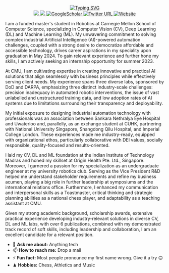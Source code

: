 <div align="center">
<p align="center">
<a href="https://github.com/VIEKASH2001">
    <img src="https://readme-typing-svg.demolab.com?font=Georgia&size=18&duration=2000&pause=500&multiline=true&width=500&height=80&lines=Viekash+Vinoth+Kumar;Deep+Learning+%7C+High-Performance+Computing+%7C+Engineering" alt="Typing SVG" />
</a>
<br/>

<a href="https://www.linkedin.com/in/viekash-v-k/">
    <img src="https://img.shields.io/badge/-Linkedin-blue?style=flat&logo=linkedin">
</a>
<a href="mailto:vvinothk@andrew.cmu.edu">
    <img src="https://img.shields.io/badge/-Email-red?style=flat&logo=gmail&logoColor=white">
</a>
<a href='https://scholar.google.com/citations?user=P9ZYvMYAAAAJ&hl=en' target="_blank">
    <img alt='GoogleScholar' src='https://img.shields.io/badge/Scholar-100000?style=flat&logo=GoogleScholar&logoColor=white&&color=0181FF'>
</a>
    
<a href="https://twitter.com/ViekashK">
    <img alt="Twitter URL" src="https://img.shields.io/twitter/url?color=blue&label=Twitter&style=social&url=https%3A%2F%2Ftwitter.com%2FDhruvSrikanth">
</a>

<a href='https://sites.google.com/view/viekash' target="_blank">
    <img alt='Website' src='https://img.shields.io/badge/Website-FF5722?style=flat&logoColor=white&&color=FFA500'>
</a>

<br/> 
</p>
</div>

I am a funded master's student in Robotics at Carnegie Mellon School of Computer Science, specializing in Computer Vision (CV), Deep Learning (DL) and Machine Learning (ML). My unwavering commitment to solving complex industrial Artificial Intelligence (AI)-powered automation challenges, coupled with a strong desire to democratize affordable and accessible technology, drives career aspirations in my speciality upon graduation in May 2024. To gain relevant experience and further hone my skills, I am actively seeking an internship opportunity for summer 2023.

At CMU, I am cultivating expertise in creating innovative and practical AI solutions that align seamlessly with business principles while effectively serving client needs. My experience spans three diverse labs, sponsored by DoD and DARPA, emphasizing three distinct industry-scale challenges: precision inadequacy in automated robotic interventions, the issue of vast unlabelled and unstructured training data, and low adoption rates of AI systems due to limitations surrounding their transparency and deployability. 

My initial exposure to designing industrial automation technology with professionals was an association between Sankara Nethralya Eye Hospital and Uwaterloo and, parallelly, as an exchange student at CUHK, partnering with National University Singapore, Shangdong Qilu Hospital, and Imperial College London. These experiences made me industry-ready, equipped with organizational ethos, particularly collaborative with DEI values, socially responsible, quality-focused and results-oriented. 

I laid my CV, DL and ML foundation at the Indian Institute of Technology Madras and honed my skillset at Origin Health Pte. Ltd., Singapore. Moreover, I garnered a passion for my specialization as an undergraduate engineer at my university robotics club. Serving as the Vice President R&D helped me understand stakeholder requirements and refine my business acumen, playing a big role in further leadership at symposiums and the international relations office. Furthermore, I enhanced my communication and interpersonal skills as a Toastmaster, critical thinking and strategic planning abilities as a national chess player, and adaptability as a teaching assistant at CMU.

Given my strong academic background, scholarship awards, extensive practical experience developing industry-relevant solutions in diverse CV, DL and ML labs, with over 6 publications, combined with my demonstrated track record of soft skills, including leadership and collaboration, I am an excellent candidate for a relevant position.

- 💬 **Ask me about:** Anything tech
- 📫 **How to reach me:** Drop a mail
- ⚡ **Fun fact:** Most people pronounce my first name wrong. Give it a try 🙃
- ♟ **Hobbies:** Chess, Athletics and Music

</div>
